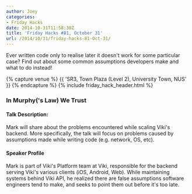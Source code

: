 ```yaml
---
author: Joey
categories:
- Friday Hacks
date: 2014-10-31T11:58:30Z
title: 'Friday Hacks #81, October 31'
url: /2014/10/31/friday-hacks-81-Oct-31/
---
```


Ever written code only to realise later it doesn't work for some particular case? Find out about some common assumptions developers make and what to do instead!

{% capture venue %}
    {{ 'SR3, Town Plaza (Level 2), University Town, NUS' }}
{% endcapture %}
{% include friday_hack_header.html %}


### In Murphy('s Law) We Trust

#### Talk Description:

Mark will share about the problems encountered while scaling Viki's backend. More specifically, the talk will focus on problems caused by assumptions made while writing code (e.g. network, OS, etc).

#### Speaker Profile

Mark is part of Viki's Platform team at Viki, responsible for the backend serving Viki's various clients (iOS, Android, Web). While maintaining systems behind Viki API, he realized there are false assumptions software engineers tend to make, and seeks to point them out before it's too late.
